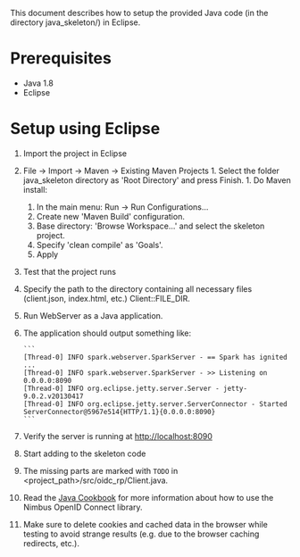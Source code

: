 This document describes how to setup the provided Java code
(in the directory java_skeleton/) in Eclipse.


# Prerequisites

* Java 1.8
* Eclipse


# Setup using Eclipse

1. Import the project in Eclipse
  1. File -> Import -> Maven -> Existing Maven Projects
    1. Select the folder java_skeleton directory as 'Root Directory' and
         press Finish.
    1. Do Maven install:
        1. In the main menu: Run -> Run Configurations...
        1. Create new 'Maven Build' configuration.
        1. Base directory: 'Browse Workspace...' and select the skeleton project.
        1. Specify 'clean compile' as 'Goals'.
        1. Apply

1. Test that the project runs
  1. Specify the path to the directory containing all necessary files (client.json, index.html, etc.) Client::FILE_DIR.
  1. Run WebServer as a Java application.
  1. The application should output something like:

         ```
         [Thread-0] INFO spark.webserver.SparkServer - == Spark has ignited ...
         [Thread-0] INFO spark.webserver.SparkServer - >> Listening on 0.0.0.0:8090
         [Thread-0] INFO org.eclipse.jetty.server.Server - jetty-9.0.2.v20130417
         [Thread-0] INFO org.eclipse.jetty.server.ServerConnector - Started ServerConnector@5967e514{HTTP/1.1}{0.0.0.0:8090}
         ```

  1. Verify the server is running at [http://localhost:8090](http://localhost:8090)

1. Start adding to the skeleton code
  1. The missing parts are marked with ``TODO`` in
       \<project_path>/src/oidc_rp/Client.java.
  1. Read the [Java Cookbook](doc/doc.md) for more information
       about how to use the Nimbus OpenID Connect library.
  1. Make sure to delete cookies and cached data in the browser while
       testing to avoid strange results (e.g. due to the browser caching
       redirects, etc.).
